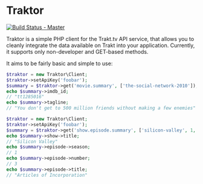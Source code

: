 Traktor
=======

[![Build Status - Master](https://api.travis-ci.org/alanly/traktor.svg?branch=master)](https://travis-ci.org/alanly/traktor)

Traktor is a simple PHP client for the Trakt.tv API service, that allows you to cleanly integrate the data available on Trakt into your application. Currently, it supports only non-developer and GET-based methods.

It aims to be fairly basic and simple to use:

```php
$traktor = new Traktor\Client;
$traktor->setApiKey('foobar');
$summary = $traktor->get('movie.summary', ['the-social-network-2010']);
echo $summary->imdb_id;
// "tt1285016"
echo $summary->tagline;
// "You don't get to 500 million friends without making a few enemies"
```

```php
$traktor = new Traktor\Client;
$traktor->setApiKey('foobar');
$summary = $traktor->get('show.episode.summary', ['silicon-valley', 1, 3]);
echo $summary->show->title;
// "Silicon Valley"
echo $summary->episode->season;
// 1
echo $summary->episode->number;
// 3
echo $summary->episode->title;
// "Articles of Incorporation"
```